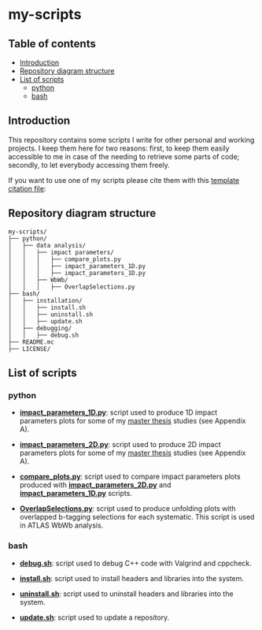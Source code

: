 # my-scripts

## Table of contents

- [Introduction](#introduction)
- [Repository diagram structure](#repository-diagram-structure)
- [List of scripts](#list-of-scripts)
  - [python](#python)
  - [bash](#bash)

## Introduction

This repository contains some scripts I write for other personal and working projects. I keep them here for two reasons: first, to keep them easily accessible to me in case of the needing to retrieve some parts of code; secondly, to let everybody accessing them freely.

If you want to use one of my scripts please cite them with this [template citation file](https://github.com/JustWhit3/my-scripts/blob/main/CITATION.cff):

## Repository diagram structure

```
my-scripts/
├── python/
│   ├── data analysis/
│   │   ├── impact parameters/
│   │   │   ├── compare_plots.py
│   │   │   ├── impact_parameters_1D.py
│   │   │   ├── impact_parameters_1D.py
│   │   ├── WbWb/
│   │   │   ├── OverlapSelections.py
├── bash/
│   ├── installation/
│   │   ├── install.sh
│   │   ├── uninstall.sh
│   │   ├── update.sh
│   ├── debugging/
│   │   ├── debug.sh
├── README.mc
├── LICENSE/
```

## List of scripts

### python

- [**impact_parameters_1D.py**](https://github.com/JustWhit3/my-scripts/blob/main/python/data%20analysis/impact%20parameters/impact_parameters_1D.py): script used to produce 1D impact parameters plots for some of my [master thesis](https://www.researchgate.net/publication/348806406_Study_of_the_quantum_interference_between_singly_and_doubly_resonant_top-quark_production_in_proton-proton_collisions_at_the_LHC_with_the_ATLAS_detector) studies (see Appendix A).

- [**impact_parameters_2D.py**](https://github.com/JustWhit3/my-scripts/blob/main/python/data%20analysis/impact%20parameters/impact_parameters_2D.py): script used to produce 2D impact parameters plots for some of my [master thesis](https://www.researchgate.net/publication/348806406_Study_of_the_quantum_interference_between_singly_and_doubly_resonant_top-quark_production_in_proton-proton_collisions_at_the_LHC_with_the_ATLAS_detector) studies (see Appendix A).

- [**compare_plots.py**](https://github.com/JustWhit3/my-scripts/blob/main/python/data%20analysis/impact%20parameters/compare_plots.py): script used to compare impact parameters plots produced with [**impact_parameters_2D.py**](https://github.com/JustWhit3/my-scripts/blob/main/python/data%20analysis/impact%20parameters/impact_parameters_2D.py) and [**impact_parameters_1D.py**](https://github.com/JustWhit3/my-scripts/blob/main/Python/data%20analysis/Impact%20parameters/impact_parameters_1D.py) scripts.

- [**OverlapSelections.py**](https://github.com/JustWhit3/my-scripts/blob/main/python/data%20analysis/WbWb/OverlapSelections.py): script used to produce unfolding plots with overlapped b-tagging selections for each systematic. This script is used in ATLAS WbWb analysis.

### bash

- [**debug.sh**](https://github.com/JustWhit3/my-scripts/blob/main/bash/debugging/debug.sh): script used to debug C++ code with Valgrind and cppcheck.

- [**install.sh**](https://github.com/JustWhit3/my-scripts/blob/main/bash/installation/install.sh): script used to install headers and libraries into the system.

- [**uninstall.sh**](https://github.com/JustWhit3/my-scripts/blob/main/bash/installation/install.sh): script used to uninstall headers and libraries into the system.

- [**update.sh**](https://github.com/JustWhit3/my-scripts/blob/main/bash/installation/install.sh): script used to update a repository.
